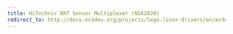```yaml
---
title: HiTechnic NXT Sensor Multiplexer (NSX2020)
redirect_to: http://docs.ev3dev.org/projects/lego-linux-drivers/en/ev3dev-jessie/sensor_data.html#ht-nxt-smux
---
```

